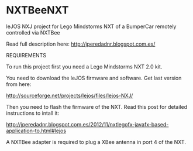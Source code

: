 NXTBeeNXT
=========

leJOS NXJ project for Lego Mindstorms NXT of a BumperCar remotely controlled via NXTBee

Read full description here: http://jperedadnr.blogspot.com.es/

REQUIREMENTS

To run this project first you need a Lego Mindstorms NXT 2.0 kit.

You need to download the leJOS firmware and software. Get last version from here:

http://sourceforge.net/projects/lejos/files/lejos-NXJ/

Then you need to flash the firmware of the NXT. Read this post for detailed instructions 
to intall it:

http://jperedadnr.blogspot.com.es/2012/11/nxtlegofx-javafx-based-application-to.html#lejos

A NXTBee adapter is required to plug a XBee antenna in port 4 of the NXT.

